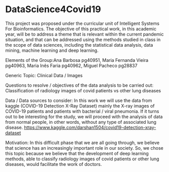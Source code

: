 # DataScience4Covid19
This project was proposed under the curricular unit of Intelligent Systems For Bioinformatics. The objective of this practical work, in this academic year, will be to address a theme that is relevant within the current pandemic situation, and that can be addressed using the methods studied in class in the scope of data sciences, including the statistical data analysis, data mining, machine learning and deep learning.

Elements of the Group:Ana Barbosa pg40951, Maria Fernanda Vieira pg40963, Maria Inês Faria pg40962, Miguel Pacheco pg28837

Generic Topic: Clinical Data / Images

Questions to resolve / objectives of the data analysis to be carried out: Classification of radiology images of covid patients vs other lung diseases

Data / Data sources to consider: In this work we will use the data from kaggle (COVID-19 Detection X-Ray Dataset) mainly the X-ray images of COVID-19 patients and patients with bacterial / viral pneumonia. If it turns out to be interesting for the study, we will proceed with the analysis of data from normal people, in other words, without any type of associated lung disease. https://www.kaggle.com/darshan1504/covid19-detection-xray-dataset

Motivation: In this difficult phase that we are all going through, we believe that science has an increasingly important role in our society. So, we chose this topic because we believe that the development of deep learning methods, able to classify radiology images of covid patients or other lung diseases, would facilitate the work of doctors.



